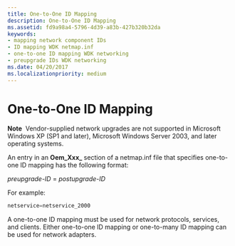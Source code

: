 ```yaml
---
title: One-to-One ID Mapping
description: One-to-One ID Mapping
ms.assetid: fd9a98a4-5796-4d39-a83b-427b320b32da
keywords:
- mapping network component IDs
- ID mapping WDK netmap.inf
- one-to-one ID mapping WDK networking
- preupgrade IDs WDK networking
ms.date: 04/20/2017
ms.localizationpriority: medium
---
```


# One-to-One ID Mapping





**Note**  Vendor-supplied network upgrades are not supported in Microsoft Windows XP (SP1 and later), Microsoft Windows Server 2003, and later operating systems.

 

An entry in an **Oem_Xxx_** section of a netmap.inf file that specifies one-to-one ID mapping has the following format:

*preupgrade-ID* = *postupgrade-ID*

For example:

```cpp
netservice=netservice_2000
```

A one-to-one ID mapping must be used for network protocols, services, and clients. Either one-to-one ID mapping or one-to-many ID mapping can be used for network adapters.

 

 





